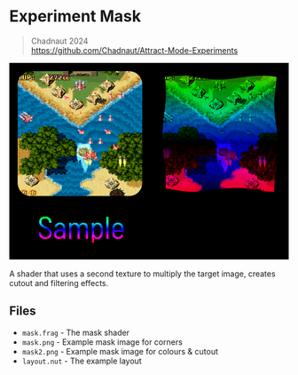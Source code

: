 # Experiment Mask

> Chadnaut 2024  
> https://github.com/Chadnaut/Attract-Mode-Experiments

![Example](example.png)

A shader that uses a second texture to multiply the target image, creates cutout and filtering effects.

## Files

- `mask.frag` - The mask shader
- `mask.png` - Example mask image for corners
- `mask2.png` - Example mask image for colours & cutout
- `layout.nut` - The example layout
